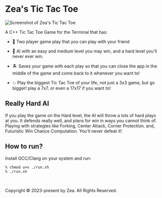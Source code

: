 # Zea's Tic Tac Toe

![Screenshot of Zea's Tic Tac Toe](https://github.com/zea17/dragon-bank/assets/93328643/740c6c04-5792-4f0f-a815-35c02e09babc)

A C++ Tic Tac Toe Game for the Terminal that has:

- 🎎 Two player game play that you can play with your friend

- 🤖 AI with an easy and medium level you may win, and a hard level you'll never ever win.

- 🏝️ Saves your game with each play so that you can close the app in the middle of the game and come back to it whenever you want to!

- 💥 Play the biggest Tic Tac Toe of your life, not just a 3x3 game, but go bigger! play a 7x7, or even a 17x17 if you want to!

## Really Hard AI

If you play the game on the Hard level, the AI will throw a lots of hard plays at you. It defends really well, and plans for win in ways you cannot think of. Playing with strategies like Forking, Center Attack, Corner Protection, and, Futuristic Win Chance Computation. You'll never defeat it!


## How to run?

Install GCC/Clang on your system and run:

```bash
% chmod u+x ./run.sh
% ./run.sh
```

<br>

Copyright &copy; 2023-present by Zea. All Rights Reserved.